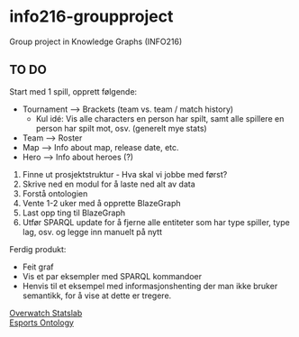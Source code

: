 # info216-groupproject
Group project in Knowledge Graphs (INFO216)


## TO DO

Start med 1 spill, opprett følgende:

- Tournament --> Brackets (team vs. team / match history)
    - Kul idé: Vis alle characters en person har spilt, samt alle spillere en person har spilt mot, osv. (generelt mye stats)  
- Team --> Roster  
- Map --> Info about map, release date, etc.  
- Hero --> Info about heroes (?)  


1. Finne ut prosjektstruktur - Hva skal vi jobbe med først?
2. Skrive ned en modul for å laste ned alt av data
3. Forstå ontologien
4. Vente 1-2 uker med å opprette BlazeGraph
5. Last opp ting til BlazeGraph
6. Utfør SPARQL update for å fjerne alle entiteter som har type spiller, type lag, osv. og legge inn manuelt på nytt


Ferdig produkt:
- Feit graf
- Vis et par eksempler med SPARQL kommandoer
- Henvis til et eksempel med informasjonshenting der man ikke bruker semantikk, for å vise at dette er tregere.

[Overwatch Statslab](https://overwatchleague.com/en-us/statslab)  
[Esports Ontology](https://translate.google.com/translate?hl=en&sl=fr&tl=en&u=http%3A%2F%2Fwww.thomasdupuis.com%2Fportfolio%2F2010%2F04%2F21%2Fsemantic-project-esport-ontology%2F&sandbox=1)
